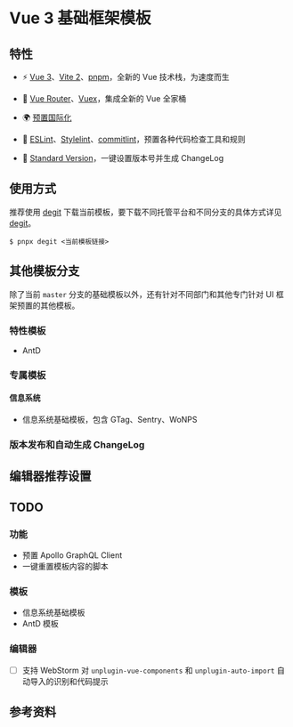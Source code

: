 # Vue 3 基础框架模板

## 特性

- ⚡️ [Vue 3][Vue 3]、[Vite 2][Vite]、[pnpm][pnpm]，全新的 Vue 技术栈，为速度而生

- 🍱 [Vue Router][Vue Router]、[Vuex][Vuex]，集成全新的 Vue 全家桶

- 🌍 [预置国际化](./locales)

- 👮 [ESLint][ESLint]、[Stylelint][Stylelint]、[commitlint][commitlint]，预置各种代码检查工具和规则

- 📍 [Standard Version][Standard Version]，一键设置版本号并生成 ChangeLog

## 使用方式

推荐使用 [degit][degit] 下载当前模板，要下载不同托管平台和不同分支的具体方式详见 [degit][degit]。

```shell
$ pnpx degit <当前模板链接>
```

## 其他模板分支

除了当前 `master` 分支的基础模板以外，还有针对不同部门和其他专门针对 UI 框架预置的其他模板。

### 特性模板

- AntD

### 专属模板

#### 信息系统

- 信息系统基础模板，包含 GTag、Sentry、WoNPS

### 版本发布和自动生成 ChangeLog

## 编辑器推荐设置

## TODO

### 功能

- 预置 Apollo GraphQL Client
- 一键重置模板内容的脚本

### 模板

- 信息系统基础模板
- AntD 模板

### 编辑器

- [ ] 支持 WebStorm 对 `unplugin-vue-components` 和 `unplugin-auto-import` 自动导入的识别和代码提示

## 参考资料

[Vue 3]: https://github.com/vuejs/vue-next
[Vite]: https://github.com/vitejs/vite
[pnpm]: https://pnpm.js.org/
[Vue Router]: https://next.router.vuejs.org/
[Vuex]: https://next.vuex.vuejs.org/
[Vue i18n]: https://vue-i18n.intlify.dev/
[ESLint]: https://eslint.org/
[Stylelint]: https://stylelint.io/
[commitlint]: https://github.com/conventional-changelog/commitlint
[Standard Version]: https://github.com/conventional-changelog/standard-version
[degit]: https://github.com/Rich-Harris/degit